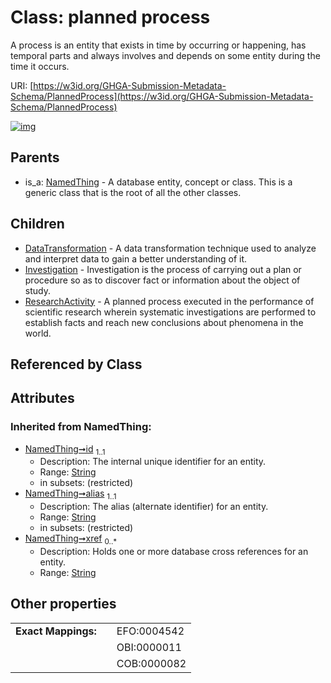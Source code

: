 
# Class: planned process


A process is an entity that exists in time by occurring or happening, has temporal parts and always involves and depends on some entity during the time it occurs.

URI: [https://w3id.org/GHGA-Submission-Metadata-Schema/PlannedProcess](https://w3id.org/GHGA-Submission-Metadata-Schema/PlannedProcess)


[![img](https://yuml.me/diagram/nofunky;dir:TB/class/[ResearchActivity],[PlannedProcess&#124;id(i):string;alias(i):string;xref(i):string%20*]^-[ResearchActivity],[PlannedProcess]^-[Investigation],[PlannedProcess]^-[DataTransformation],[NamedThing]^-[PlannedProcess],[NamedThing],[Investigation],[DataTransformation])](https://yuml.me/diagram/nofunky;dir:TB/class/[ResearchActivity],[PlannedProcess&#124;id(i):string;alias(i):string;xref(i):string%20*]^-[ResearchActivity],[PlannedProcess]^-[Investigation],[PlannedProcess]^-[DataTransformation],[NamedThing]^-[PlannedProcess],[NamedThing],[Investigation],[DataTransformation])

## Parents

 *  is_a: [NamedThing](NamedThing.md) - A database entity, concept or class. This is a generic class that is the root of all the other classes.

## Children

 * [DataTransformation](DataTransformation.md) - A data transformation technique used to analyze and interpret data to gain a better understanding of it.
 * [Investigation](Investigation.md) - Investigation is the process of carrying out a plan or procedure so as to discover fact or information about the object of study.
 * [ResearchActivity](ResearchActivity.md) - A planned process executed in the performance of scientific research wherein systematic investigations are performed to establish facts and reach new conclusions about phenomena in the world.

## Referenced by Class


## Attributes


### Inherited from NamedThing:

 * [NamedThing➞id](named_thing_id.md)  <sub>1..1</sub>
     * Description: The internal unique identifier for an entity.
     * Range: [String](types/String.md)
     * in subsets: (restricted)
 * [NamedThing➞alias](named_thing_alias.md)  <sub>1..1</sub>
     * Description: The alias (alternate identifier) for an entity.
     * Range: [String](types/String.md)
     * in subsets: (restricted)
 * [NamedThing➞xref](named_thing_xref.md)  <sub>0..\*</sub>
     * Description: Holds one or more database cross references for an entity.
     * Range: [String](types/String.md)

## Other properties

|                     |     |             |
| ------------------- | --- | ----------- |
| **Exact Mappings:** |     | EFO:0004542 |
|                     |     | OBI:0000011 |
|                     |     | COB:0000082 |

